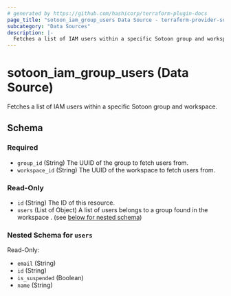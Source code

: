 ```yaml
---
# generated by https://github.com/hashicorp/terraform-plugin-docs
page_title: "sotoon_iam_group_users Data Source - terraform-provider-sotoon"
subcategory: "Data Sources"
description: |-
  Fetches a list of IAM users within a specific Sotoon group and workspace.
---
```


# sotoon_iam_group_users (Data Source)

Fetches a list of IAM users within a specific Sotoon group and workspace.



<!-- schema generated by tfplugindocs -->
## Schema

### Required

- `group_id` (String) The UUID of the group to fetch users from.
- `workspace_id` (String) The UUID of the workspace to fetch users from.

### Read-Only

- `id` (String) The ID of this resource.
- `users` (List of Object) A list of users belongs to a group found in the workspace . (see [below for nested schema](#nestedatt--users))

<a id="nestedatt--users"></a>
### Nested Schema for `users`

Read-Only:

- `email` (String)
- `id` (String)
- `is_suspended` (Boolean)
- `name` (String)
